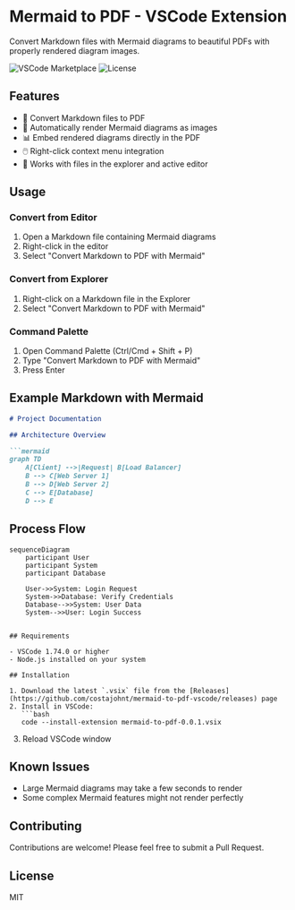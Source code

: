 # Mermaid to PDF - VSCode Extension

Convert Markdown files with Mermaid diagrams to beautiful PDFs with properly rendered diagram images.

![VSCode Marketplace](https://img.shields.io/badge/VSCode-Extension-blue)
![License](https://img.shields.io/badge/license-MIT-green)

## Features

- 📄 Convert Markdown files to PDF
- 🎨 Automatically render Mermaid diagrams as images
- 📊 Embed rendered diagrams directly in the PDF
- 🖱️ Right-click context menu integration
- 📁 Works with files in the explorer and active editor

## Usage

### Convert from Editor
1. Open a Markdown file containing Mermaid diagrams
2. Right-click in the editor
3. Select "Convert Markdown to PDF with Mermaid"

### Convert from Explorer
1. Right-click on a Markdown file in the Explorer
2. Select "Convert Markdown to PDF with Mermaid"

### Command Palette
1. Open Command Palette (Ctrl/Cmd + Shift + P)
2. Type "Convert Markdown to PDF with Mermaid"
3. Press Enter

## Example Markdown with Mermaid

```markdown
# Project Documentation

## Architecture Overview

```mermaid
graph TD
    A[Client] -->|Request| B[Load Balancer]
    B --> C[Web Server 1]
    B --> D[Web Server 2]
    C --> E[Database]
    D --> E
```

## Process Flow

```mermaid
sequenceDiagram
    participant User
    participant System
    participant Database
    
    User->>System: Login Request
    System->>Database: Verify Credentials
    Database-->>System: User Data
    System-->>User: Login Success
```
```

## Requirements

- VSCode 1.74.0 or higher
- Node.js installed on your system

## Installation

1. Download the latest `.vsix` file from the [Releases](https://github.com/costajohnt/mermaid-to-pdf-vscode/releases) page
2. Install in VSCode:
   ```bash
   code --install-extension mermaid-to-pdf-0.0.1.vsix
   ```
3. Reload VSCode window

## Known Issues

- Large Mermaid diagrams may take a few seconds to render
- Some complex Mermaid features might not render perfectly

## Contributing

Contributions are welcome! Please feel free to submit a Pull Request.

## License

MIT